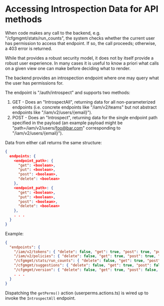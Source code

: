# Accessing Introspection Data for API methods

When code makes any call to the backend, e.g. "/cfgmgmt/stats/run_counts", the system
checks whether the current user has permission to access that endpoint.
If so, the call proceeds; otherwise, a 403 error is returned.

While that provides a robust security model, it does not by itself provide
a robust user experience. In many cases it is useful to know a priori
what calls on a given view one can make before deciding what to render.

The backend provides an introspection endpoint where one may query
what the user has permissions for.

The endpoint is "/auth/introspect" and supports two methods:

1. GET - Does an "IntrospectAll", returning data for all non-parameterized endpoints
   (i.e. concrete endpoints like "/iam/v2/teams" but not abstract endpoints like "/iam/v2/users/{email}").
2. POST - Does an "Introspect", returning data for the single endpoint path specified in the payload
   (an example payload might be "path=/iam/v2/users/foo@bar.com" corresponding to "/iam/v2/users/{email}").

Data from either call returns the same structure:

```json
{
  endpoints: {
    <endpoint_path>: {
      "get": <boolean>,
      "put": <boolean>,
      "post": <boolean>,
      "delete": <boolean>
    },
    <endpoint_path>: {
      "get": <boolean>,
      "put": <boolean>,
      "post": <boolean>,
      "delete": <boolean>
    },
    . . .
  }
}
```

Example:

```json
{
  "endpoints": {
    "/iam/v2/tokens": { "delete": false, "get": true, "post": true, "put": false },
    "/iam/v2/policies": { "delete": false, "get": true, "post": true, "put": false },
    "/cfgmgmt/stats/run_counts": { "delete": false, "get": true, "post": false, "put": false },
    "/cfgmgmt/suggestions": { "delete": false, "get": true, "post": false, "put": false },
    "/cfgmgmt/version": { "delete": false, "get": true, "post": false, "put": false }
    . . .
  }
}
```

Dispatching the `getPerms()` action (userperms.actions.ts) is wired up to invoke the `IntrospectAll` endpoint.
